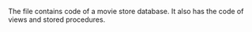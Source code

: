 The file contains code of a movie store database. It also has the code of views and stored procedures.
